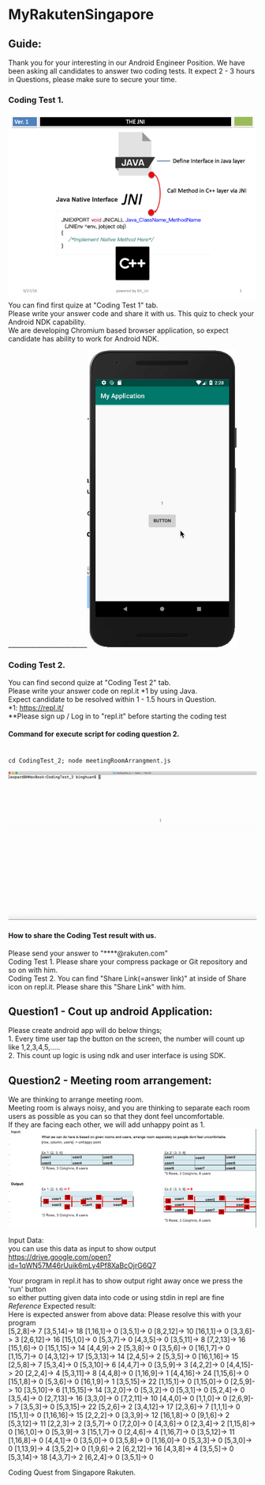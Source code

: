 # MyRakutenSingapore

	
## Guide:

Thank you for your interesting in our Android Engineer Position.
	We have been asking all candidates to answer two coding tests. It expect 2 - 3 hours in Questions, please make sure to secure your time.
	
### Coding Test 1.
![JNI](./images/JNI.png)  
You can find first quize at "Coding Test 1" tab.   
Please write your answer code and share it with us. This quiz to check your Android NDK capability.   
We are developing Chromium based browser application, so expect candidate has ability to work for Android NDK.  

_________________________![illustration for Coding Test 1](./images/coding_question_1.gif)  

	
### Coding Test 2.  
You can find second quize at "Coding Test 2" tab.   
Please write your answer code on repl.it *1 by using Java.   
Expect candidate to be resolved within 1 - 1.5 hours in Question.  
*1: <https://repl.it/>   
**Please sign up / Log in to "repl.it" before starting the coding test  

#### Command for execute script for coding question 2. 
<code>
cd CodingTest_2; node meetingRoomArrangment.js
</code>

![illustration for Coding Test 2](./images/coding_question_2.gif)
	
#### How to share the Coding Test result with us.
Please send your answer to "****@rakuten.com"  
Coding Test 1. Please share your compress package or Git repository and so on with him.  
Coding Test 2. You can find "Share Link(=answer link)" at inside of Share icon on repl.it. Please share this "Share Link" with him.  

	
## Question1 - Cout up android Application:
Please create android app will do below things;  
	1. Every time user tap the button on the screen, the number will count up like 1,2,3,4,5,.....  
	2. This count up logic is using ndk and user interface is using SDK.  

## Question2 - Meeting room arrangement:

We are thinking to arrange meeting room.  
Meeting room is always noisy, and you are thinking to separate each room users as possible as you can so that they dont feel uncomfortable.  							
If they are facing each other, we will add unhappy point as 1.  	
![](./images/input_output.png)		
								
Input Data:							
you can use this data as input to show output  
<https://drive.google.com/open?id=1qWN57M46rUuik6mLy4Pf8XaBcOjrG6Q7>				
								
Your program in repl.it has to show output right away once we press the 'run' button						
so either putting given data into code or using stdin in repl are fine								
	*Reference* Expected result:							
		Here is expected answer from above data: Please resolve this with your program						
		[5,2,8]-> 7 [3,5,14]-> 18 [1,16,1]-> 0 [3,5,1]-> 0 [8,2,12]-> 10 [16,1,1]-> 0 [3,3,6]-> 3 [2,6,12]-> 16 [15,1,0]-> 0 [5,3,7]-> 0 [4,3,5]-> 0 [3,5,11]-> 8 [7,2,13]-> 16 [15,1,6]-> 0 [15,1,15]-> 14 [4,4,9]-> 2 [5,3,8]-> 0 [3,5,6]-> 0 [16,1,7]-> 0 [1,15,7]-> 0 [4,3,12]-> 17 [5,3,13]-> 14 [2,4,5]-> 2 [5,3,5]-> 0 [16,1,16]-> 15 [2,5,8]-> 7 [5,3,4]-> 0 [5,3,10]-> 6 [4,4,7]-> 0 [3,5,9]-> 3 [4,2,2]-> 0 [4,4,15]-> 20 [2,2,4]-> 4 [5,3,11]-> 8 [4,4,8]-> 0 [1,16,9]-> 1 [4,4,16]-> 24 [1,15,6]-> 0 [15,1,8]-> 0 [5,3,6]-> 0 [16,1,9]-> 1 [3,5,15]-> 22 [1,15,1]-> 0 [1,15,0]-> 0 [2,5,9]-> 10 [3,5,10]-> 6 [1,15,15]-> 14 [3,2,0]-> 0 [5,3,2]-> 0 [5,3,1]-> 0 [5,2,4]-> 0 [3,5,4]-> 0 [2,7,13]-> 16 [3,3,0]-> 0 [7,2,11]-> 10 [4,4,0]-> 0 [1,1,0]-> 0 [2,6,9]-> 7 [3,5,3]-> 0 [5,3,15]-> 22 [5,2,6]-> 2 [3,4,12]-> 17 [2,3,6]-> 7 [1,1,1]-> 0 [15,1,1]-> 0 [1,16,16]-> 15 [2,2,2]-> 0 [3,3,9]-> 12 [16,1,8]-> 0 [9,1,6]-> 2 [5,3,12]-> 11 [2,2,3]-> 2 [3,5,7]-> 0 [7,2,0]-> 0 [4,3,6]-> 0 [2,3,4]-> 2 [1,15,8]-> 0 [16,1,0]-> 0 [5,3,9]-> 3 [15,1,7]-> 0 [2,4,6]-> 4 [1,16,7]-> 0 [3,5,12]-> 11 [1,16,8]-> 0 [4,4,1]-> 0 [3,5,0]-> 0 [3,5,8]-> 0 [1,16,0]-> 0 [5,3,3]-> 0 [5,3,0]-> 0 [1,13,9]-> 4 [3,5,2]-> 0 [1,9,6]-> 2 [6,2,12]-> 16 [4,3,8]-> 4 [3,5,5]-> 0 [5,3,14]-> 18 [4,3,7]-> 2 [6,2,4]-> 0 [3,5,1]-> 0

Coding Quest from Singapore Rakuten.
